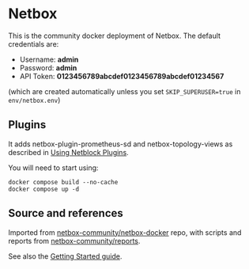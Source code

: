 # Netbox

This is the community docker deployment of Netbox.  The default credentials
are:

* Username: **admin**
* Password: **admin**
* API Token: **0123456789abcdef0123456789abcdef01234567**

(which are created automatically unless you set `SKIP_SUPERUSER=true` in `env/netbox.env`)

## Plugins

It adds netbox-plugin-prometheus-sd and netbox-topology-views as described in
[Using Netblock Plugins](https://github.com/netbox-community/netbox-docker/wiki/Using-Netbox-Plugins).

You will need to start using:

```
docker compose build --no-cache
docker compose up -d
```

## Source and references

Imported from
[netbox-community/netbox-docker](https://github.com/netbox-community/netbox-docker)
repo, with scripts and reports from
[netbox-community/reports](https://github.com/netbox-community/reports).

See also the [Getting Started
guide](https://github.com/netbox-community/netbox-docker/wiki/Getting-Started).
